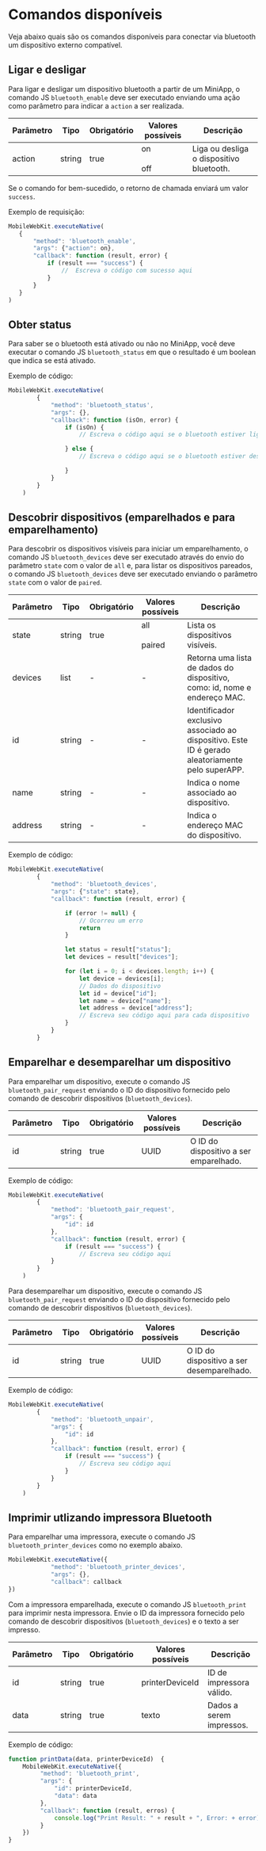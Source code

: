 # Comandos disponíveis

Veja abaixo quais são os comandos disponíveis para conectar via bluetooth um dispositivo externo compatível.

## Ligar e desligar

Para ligar e desligar um dispositivo bluetooth a partir de um MiniApp, o comando JS `bluetooth_enable` deve ser executado enviando uma ação como parâmetro para indicar a `action` a ser realizada.

| Parâmetro  | Tipo  | Obrigatório | Valores possíveis | Descrição |
| --- | --- | --- | --- | --- |
| action | string | true | on <br><br> off | Liga ou desliga o dispositivo bluetooth. |

Se o comando for bem-sucedido, o retorno de chamada enviará um valor `success`.

Exemplo de requisição:

```javascript
MobileWebKit.executeNative(
   {
       "method": 'bluetooth_enable',
       "args": {"action": on},
       "callback": function (result, error) {
           if (result === "success") {
               //  Escreva o código com sucesso aqui
           }
       }
   }
)
```

## Obter status

Para saber se o bluetooth está ativado ou não no MiniApp, você deve executar o comando JS `bluetooth_status` em que o resultado é um boolean que indica se está ativado.

Exemplo de código:

```javascript
MobileWebKit.executeNative(
        {
            "method": 'bluetooth_status',
            "args": {},
            "callback": function (isOn, error) {
                if (isOn) {
                    // Escreva o código aqui se o bluetooth estiver ligado

                } else {
                    // Escreva o código aqui se o bluetooth estiver desligado

                }
            }
        }
    )
```

## Descobrir dispositivos (emparelhados e para emparelhamento)

Para descobrir os dispositivos visíveis para iniciar um emparelhamento, o comando JS `bluetooth_devices` deve ser executado através do envio do parâmetro `state` com o valor de `all` e, para listar os dispositivos pareados, o comando JS `bluetooth_devices` deve ser executado enviando o parâmetro `state` com o valor de `paired`.

| Parâmetro  | Tipo  | Obrigatório | Valores possíveis | Descrição |
| --- | --- | --- | --- | --- |
| state | string | true | all <br><br> paired | Lista os dispositivos visíveis. |
| devices | list | - | - | Retorna uma lista de dados do dispositivo, como: id, nome e endereço MAC. |
| id | string | - | - | Identificador exclusivo associado ao dispositivo. Este ID é gerado aleatoriamente pelo superAPP. |
| name | string | - | - | Indica o nome associado ao dispositivo. |
| address | string | - | - | Indica o endereço MAC do dispositivo.|

Exemplo de código:

```javascript
MobileWebKit.executeNative(
        {
            "method": 'bluetooth_devices',
            "args": {"state": state},
            "callback": function (result, error) {

                if (error != null) {
                    // Ocorreu um erro
                    return
                }

                let status = result["status"];
                let devices = result["devices"];

                for (let i = 0; i < devices.length; i++) {
                    let device = devices[i];
                    // Dados do dispositivo
                    let id = device["id"];
                    let name = device["name"];
                    let address = device["address"];
                    // Escreva seu código aqui para cada dispositivo
                }
            }
        }
```

## Emparelhar e desemparelhar um dispositivo

Para emparelhar um dispositivo, execute o comando JS `bluetooth_pair_request` enviando o ID do dispositivo fornecido pelo comando de descobrir dispositivos (`bluetooth_devices`).

| Parâmetro  | Tipo  | Obrigatório | Valores possíveis | Descrição |
| --- | --- | --- | --- | --- |
| id | string | true | UUID | O ID do dispositivo a ser emparelhado. |

Exemplo de código:

```javascript
MobileWebKit.executeNative(
        {
            "method": 'bluetooth_pair_request',
            "args": {
                "id": id
            },
            "callback": function (result, error) {
                if (result === "success") {
                    // Escreva seu código aqui
            }
        }
    )
```

Para desemparelhar um dispositivo, execute o comando JS `bluetooth_pair_request` enviando o ID do dispositivo fornecido pelo comando de descobrir dispositivos (`bluetooth_devices`).

| Parâmetro  | Tipo  | Obrigatório | Valores possíveis | Descrição |
| --- | --- | --- | --- | --- |
| id | string | true | UUID | O ID do dispositivo a ser desemparelhado. |

Exemplo de código:

```javascript
MobileWebKit.executeNative(
        {
            "method": 'bluetooth_unpair',
            "args": {
                "id": id
            },
            "callback": function (result, error) {
                if (result === "success") {
                    // Escreva seu código aqui
                }
            }
        }
    )
```

## Imprimir utlizando impressora Bluetooth

Para emparelhar uma impressora, execute o comando JS `bluetooth_printer_devices` como no exemplo abaixo.

```javascript
MobileWebKit.executeNative({
            "method": 'bluetooth_printer_devices',
            "args": {},
            "callback": callback
})
```

Com a impressora emparelhada, execute o comando JS `bluetooth_print` para imprimir nesta impressora. Envie o ID da impressora fornecido pelo comando de descobrir dispositivos (`bluetooth_devices`) e o texto a ser impresso.

| Parâmetro  | Tipo  | Obrigatório | Valores possíveis | Descrição |
| --- | --- | --- | --- | --- |
| id | string | true | printerDeviceId | ID de impressora válido. |
| data | string | true | texto | Dados a serem impressos.|

Exemplo de código:

```javascript
function printData(data, printerDeviceId)  {
    MobileWebKit.executeNative({
	     "method": 'bluetooth_print',
         "args": {
             "id": printerDeviceId,
             "data": data
         },
         "callback": function (result, erros) {
             console.log("Print Result: " + result + ", Error: + error);
         }
    })
}
```